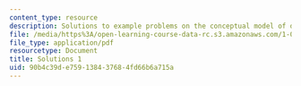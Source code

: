 ```yaml
---
content_type: resource
description: Solutions to example problems on the conceptual model of diffusion.
file: /media/https%3A/open-learning-course-data-rc.s3.amazonaws.com/1-061-transport-processes-in-the-environment-fall-2008/90b4c39de759138437684fd66b6a715a_solutions1.pdf
file_type: application/pdf
resourcetype: Document
title: Solutions 1
uid: 90b4c39d-e759-1384-3768-4fd66b6a715a
---
```

